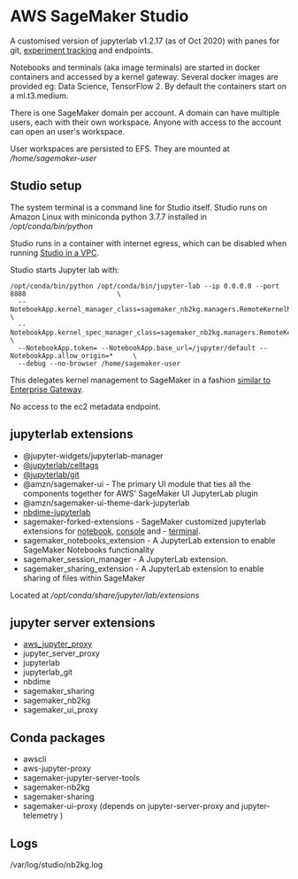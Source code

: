 # AWS SageMaker Studio

A customised version of jupyterlab v1.2.17 (as of Oct 2020) with panes for git, [experiment tracking](https://docs.aws.amazon.com/sagemaker/latest/dg/gs-studio-end-to-end.html) and endpoints.

Notebooks and terminals (aka image terminals) are started in docker containers and accessed by a kernel gateway. Several docker images are provided eg: Data Science, TensorFlow 2. By default the containers start on a ml.t3.medium.

There is one SageMaker domain per account. A domain can have multiple users, each with their own workspace. Anyone with access to the account can open an user's workspace.

User workspaces are persisted to EFS. They are mounted at _/home/sagemaker-user_

## Studio setup

The system terminal is a command line for Studio itself. Studio runs on Amazon Linux with miniconda python 3.7.7 installed in _/opt/conda/bin/python_

Studio runs in a container with internet egress, which can be disabled when running [Studio in a VPC](https://aws.amazon.com/about-aws/whats-new/2020/10/now-launch-amazon-sagemaker-in-your-amazon-vpc/).

Studio starts Jupyter lab with:

```
/opt/conda/bin/python /opt/conda/bin/jupyter-lab --ip 0.0.0.0 --port 8888                       \
  --NotebookApp.kernel_manager_class=sagemaker_nb2kg.managers.RemoteKernelManager               \
  --NotebookApp.kernel_spec_manager_class=sagemaker_nb2kg.managers.RemoteKernelSpecManager      \
  --NotebookApp.token= --NotebookApp.base_url=/jupyter/default --NotebookApp.allow_origin=*     \
  --debug --no-browser /home/sagemaker-user
```

This delegates kernel management to SageMaker in a fashion [similar to Enterprise Gateway](https://jupyter-enterprise-gateway.readthedocs.io/en/latest/getting-started.html#nb2kg-server-extension).

No access to the ec2 metadata endpoint.

## jupyterlab extensions

- @jupyter-widgets/jupyterlab-manager
- [@jupyterlab/celltags](https://github.com/jupyterlab/jupyterlab-celltags)
- [@jupyterlab/git](https://github.com/jupyterlab/jupyterlab-git)
- @amzn/sagemaker-ui - The primary UI module that ties all the components together for AWS' SageMaker UI JupyterLab plugin
- @amzn/sagemaker-ui-theme-dark-jupyterlab
- [nbdime-jupyterlab](https://github.com/jupyter/nbdime)
- sagemaker-forked-extensions - SageMaker customized jupyterlab extensions for [notebook](https://github.com/jupyterlab/jupyterlab/tree/master/packages/notebook-extension), [console](https://github.com/jupyterlab/jupyterlab/tree/master/packages/console-extension) and - [terminal](https://github.com/jupyterlab/jupyterlab/tree/master/packages/terminal-extension).
- sagemaker_notebooks_extension - A JupyterLab extension to enable SageMaker Notebooks functionality
- sagemaker_session_manager - A JupyterLab extension.
- sagemaker_sharing_extension - A JupyterLab extension to enable sharing of files within SageMaker

Located at _/opt/conda/share/jupyter/lab/extensions_

## jupyter server extensions

- [aws_jupyter_proxy](https://github.com/aws/aws-jupyter-proxy)
- jupyter_server_proxy
- jupyterlab
- jupyterlab_git
- nbdime
- sagemaker_sharing
- sagemaker_nb2kg
- sagemaker_ui_proxy

## Conda packages

- awscli
- aws-jupyter-proxy
- sagemaker-jupyter-server-tools
- sagemaker-nb2kg
- sagemaker-sharing
- sagemaker-ui-proxy (depends on jupyter-server-proxy and jupyter-telemetry )

## Logs

/var/log/studio/nb2kg.log
